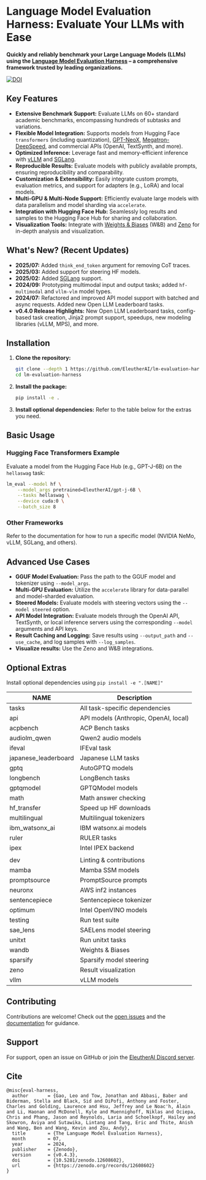 # Language Model Evaluation Harness: Evaluate Your LLMs with Ease

**Quickly and reliably benchmark your Large Language Models (LLMs) using the [Language Model Evaluation Harness](https://github.com/EleutherAI/lm-evaluation-harness) – a comprehensive framework trusted by leading organizations.**

[![DOI](https://zenodo.org/badge/DOI/10.5281/zenodo.10256836.svg)](https://doi.org/10.5281/zenodo.10256836)

## Key Features

*   **Extensive Benchmark Support:** Evaluate LLMs on 60+ standard academic benchmarks, encompassing hundreds of subtasks and variations.
*   **Flexible Model Integration:** Supports models from Hugging Face `transformers` (including quantization), [GPT-NeoX](https://github.com/EleutherAI/gpt-neox), [Megatron-DeepSpeed](https://github.com/microsoft/Megatron-DeepSpeed/), and commercial APIs (OpenAI, TextSynth, and more).
*   **Optimized Inference:** Leverage fast and memory-efficient inference with [vLLM](https://github.com/vllm-project/vllm) and [SGLang](https://docs.sglang.ai/).
*   **Reproducible Results:** Evaluate models with publicly available prompts, ensuring reproducibility and comparability.
*   **Customization & Extensibility:** Easily integrate custom prompts, evaluation metrics, and support for adapters (e.g., LoRA) and local models.
*   **Multi-GPU & Multi-Node Support:** Efficiently evaluate large models with data parallelism and model sharding via `accelerate`.
*   **Integration with Hugging Face Hub:** Seamlessly log results and samples to the Hugging Face Hub for sharing and collaboration.
*   **Visualization Tools:** Integrate with [Weights & Biases](https://wandb.ai/site) (W&B) and [Zeno](https://zenoml.com) for in-depth analysis and visualization.

## What's New? (Recent Updates)

*   **2025/07:** Added `think_end_token` argument for removing CoT traces.
*   **2025/03:** Added support for steering HF models.
*   **2025/02:** Added [SGLang](https://docs.sglang.ai/) support.
*   **2024/09:** Prototyping multimodal input and output tasks; added `hf-multimodal` and `vllm-vlm` model types.
*   **2024/07:** Refactored and improved API model support with batched and async requests.  Added new Open LLM Leaderboard tasks.
*   **v0.4.0 Release Highlights:** New Open LLM Leaderboard tasks, config-based task creation, Jinja2 prompt support, speedups, new modeling libraries (vLLM, MPS), and more.

## Installation

1.  **Clone the repository:**

    ```bash
    git clone --depth 1 https://github.com/EleutherAI/lm-evaluation-harness
    cd lm-evaluation-harness
    ```

2.  **Install the package:**

    ```bash
    pip install -e .
    ```

3.  **Install optional dependencies:** Refer to the table below for the extras you need.

## Basic Usage

### Hugging Face Transformers Example

Evaluate a model from the Hugging Face Hub (e.g., GPT-J-6B) on the `hellaswag` task:

```bash
lm_eval --model hf \
    --model_args pretrained=EleutherAI/gpt-j-6B \
    --tasks hellaswag \
    --device cuda:0 \
    --batch_size 8
```

### Other Frameworks

Refer to the documentation for how to run a specific model (NVIDIA NeMo, vLLM, SGLang, and others).

## Advanced Use Cases

*   **GGUF Model Evaluation:** Pass the path to the GGUF model and tokenizer using `--model_args`.
*   **Multi-GPU Evaluation:** Utilize the `accelerate` library for data-parallel and model-sharded evaluation.
*   **Steered Models:** Evaluate models with steering vectors using the `--model steered` option.
*   **API Model Integration:** Evaluate models through the OpenAI API, TextSynth, or local inference servers using the corresponding `--model` arguments and API keys.
*   **Result Caching and Logging:** Save results using `--output_path` and `--use_cache`, and log samples with `--log_samples`.
*   **Visualize results:** Use the Zeno and W&B integrations.

## Optional Extras

Install optional dependencies using `pip install -e ".[NAME]"`

| NAME                 | Description                    |
|----------------------|--------------------------------|
| tasks                | All task-specific dependencies |
| api                  | API models (Anthropic, OpenAI, local) |
| acpbench             | ACP Bench tasks                |
| audiolm_qwen   | Qwen2 audio models                    |
| ifeval               | IFEval task                    |
| japanese_leaderboard | Japanese LLM tasks             |
| gptq           | AutoGPTQ models                       |
| longbench            | LongBench tasks                |
| gptqmodel      | GPTQModel models                       |
| math                 | Math answer checking           |
| hf_transfer    | Speed up HF downloads                 |
| multilingual         | Multilingual tokenizers        |
| ibm_watsonx_ai | IBM watsonx.ai models                 |
| ruler                | RULER tasks                    |
| ipex           | Intel IPEX backend                    |
|                      |                                |
| dev                  | Linting & contributions        |
| mamba          | Mamba SSM models                      |
| promptsource         | PromptSource prompts           |
| neuronx        | AWS inf2 instances                    |
| sentencepiece        | Sentencepiece tokenizer        |
| optimum        | Intel OpenVINO models                 |
| testing              | Run test suite                 |
| sae_lens       | SAELens model steering                |
| unitxt               | Run unitxt tasks               |
| wandb                | Weights & Biases               |
| sparsify       | Sparsify model steering               |
| zeno                 | Result visualization           |
| vllm           | vLLM models                           |

## Contributing

Contributions are welcome! Check out the [open issues](https://github.com/EleutherAI/lm-evaluation-harness/issues) and the [documentation](https://github.com/EleutherAI/lm-evaluation-harness/tree/main/docs) for guidance.

## Support

For support, open an issue on GitHub or join the [EleutherAI Discord server](https://discord.gg/eleutherai).

## Cite

```text
@misc{eval-harness,
  author       = {Gao, Leo and Tow, Jonathan and Abbasi, Baber and Biderman, Stella and Black, Sid and DiPofi, Anthony and Foster, Charles and Golding, Laurence and Hsu, Jeffrey and Le Noac'h, Alain and Li, Haonan and McDonell, Kyle and Muennighoff, Niklas and Ociepa, Chris and Phang, Jason and Reynolds, Laria and Schoelkopf, Hailey and Skowron, Aviya and Sutawika, Lintang and Tang, Eric and Thite, Anish and Wang, Ben and Wang, Kevin and Zou, Andy},
  title        = {The Language Model Evaluation Harness},
  month        = 07,
  year         = 2024,
  publisher    = {Zenodo},
  version      = {v0.4.3},
  doi          = {10.5281/zenodo.12608602},
  url          = {https://zenodo.org/records/12608602}
}
```